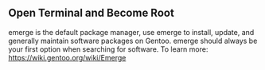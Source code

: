 ## Open Terminal and Become Root

emerge is the default package manager, use emerge to install, update, and generally maintain software packages on Gentoo. emerge should always be your first option when searching for software. To learn more: https://wiki.gentoo.org/wiki/Emerge